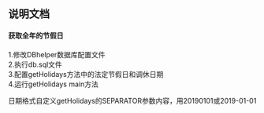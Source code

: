 ## 说明文档
#### 获取全年的节假日
1.修改DBhelper数据库配置文件  
2.执行db.sql文件  
3.配置getHolidays方法中的法定节假日和调休日期  
4.运行getHolidays main方法

日期格式自定义getHolidays的SEPARATOR参数内容，用20190101或2019-01-01